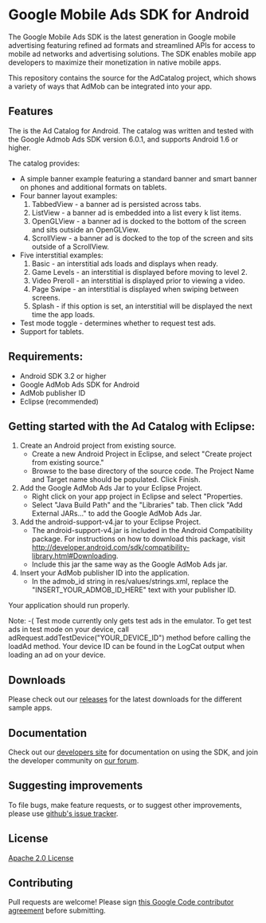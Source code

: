 Google Mobile Ads SDK for Android
=============================
The Google Mobile Ads SDK is the latest generation in Google mobile advertising featuring refined ad formats and streamlined APIs for access to mobile ad networks and advertising solutions. The SDK enables mobile app developers to maximize their monetization in native mobile apps.

This repository contains the source for the AdCatalog project, which shows a variety of ways that AdMob can be integrated into your app.

Features
---------
The is the Ad Catalog for Android.  The catalog was written and tested with the
Google Admob Ads SDK version 6.0.1, and supports Android 1.6 or higher.

The catalog provides:
* A simple banner example featuring a standard banner and smart banner on
  phones and additional formats on tablets.
* Four banner layout examples:
  1. TabbedView - a banner ad is persisted across tabs.
  2. ListView - a banner ad is embedded into a list every k list items.
  3. OpenGLView - a banner ad is docked to the bottom of the screen and sits
                  outside an OpenGLView.
  4. ScrollView - a banner ad is docked to the top of the screen and sits
                  outside of a ScrollView.
* Five interstitial examples:
  1. Basic - an interstitial ads loads and displays when ready.
  2. Game Levels - an interstitial is displayed before moving to level 2.
  3. Video Preroll - an interstitial is displayed prior to viewing a video.
  4. Page Swipe - an interstitial is displayed when swiping between screens.
  5. Splash - if this option is set, an interstitial will be displayed the next
              time the app loads.
* Test mode toggle - determines whether to request test ads.
* Support for tablets.

Requirements:
-------------
* Android SDK 3.2 or higher
* Google AdMob Ads SDK for Android
* AdMob publisher ID
* Eclipse (recommended)

Getting started with the Ad Catalog with Eclipse:
--------------------------------------------------
1. Create an Android project from existing source.
   * Create a new Android Project in Eclipse, and select "Create project from
     existing source."
   * Browse to the base directory of the source code.  The Project Name and
     Target name should be populated.  Click Finish.
2. Add the Google AdMob Ads Jar to your Eclipse Project.
   * Right click on your app project in Eclipse and select "Properties.
   * Select "Java Build Path" and the "Libraries" tab. Then click
     "Add External JARs..." to add the Google AdMob Ads Jar.
3. Add the android-support-v4.jar to your Eclipse Project.
   * The android-support-v4.jar is included in the Android Compatibility
     package.  For instructions on how to download this package, visit
     http://developer.android.com/sdk/compatibility-library.html#Downloading.
   * Include this jar the same way as the Google AdMob Ads jar.
4. Insert your AdMob publisher ID into the application.
   * In the admob_id string in res/values/strings.xml, replace the
     "INSERT_YOUR_ADMOB_ID_HERE" text with your publisher ID.

Your application should run properly.

Note:
-( Test mode currently only gets test ads in the emulator.  To get test ads in
  test mode on your device, call adRequest.addTestDevice("YOUR_DEVICE_ID")
  method before calling the loadAd method.  Your device ID can be found in the
  LogCat output when loading an ad on your device.

Downloads
-----------
Please check out our [releases](https://github.com/googleads/googleads-mobile-android-adcatalog/releases) for the latest downloads for the different sample apps.

Documentation
--------------
Check out our [developers site](https://developers.google.com/mobile-ads-sdk/) for documentation on using the SDK, and join the developer community on [our forum](https://groups.google.com/forum/#!forum/google-admob-ads-sdk).

Suggesting improvements
-------------------------
To file bugs, make feature requests, or to suggest other improvements, please use [github's issue tracker](https://github.com/googleads/googleads-mobile-android-adcatalog/issues).

License
--------
[Apache 2.0 License](http://www.apache.org/licenses/LICENSE-2.0.html)

Contributing
-------------
Pull requests are welcome! Please sign [this Google Code contributor agreement](https://developers.google.com/open-source/cla/individual?csw=1) before submitting.

